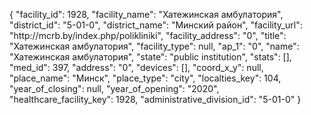 {
    "facility_id": 1928,
    "facility_name": "Хатежинская амбулатория",
    "district_id": "5-01-0",
    "district_name": "Минский район",
    "facility_url": "http:\/\/mcrb.by\/index.php\/polikliniki",
    "facility_address": "0",
    "title": "Хатежинская амбулатория",
    "facility_type": null,
    "ap_1": "0",
    "name": "Хатежинская амбулатория",
    "state": "public institution",
    "stats": [],
    "med_id": 397,
    "address": "0",
    "devices": [],
    "coord_x_y": null,
    "place_name": "Минск",
    "place_type": "city",
    "localties_key": 104,
    "year_of_closing": null,
    "year_of_opening": "2020",
    "healthcare_facility_key": 1928,
    "administrative_division_id": "5-01-0"
}